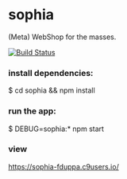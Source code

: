 # sophia
(Meta) WebShop for the masses.

[![Build Status](https://travis-ci.org/fedexyz/sophia.svg?branch=master)](https://travis-ci.org/fedexyz/sophia)

### install dependencies:
$ cd sophia && npm install

### run the app:
$ DEBUG=sophia:* npm start

### view
https://sophia-fduppa.c9users.io/